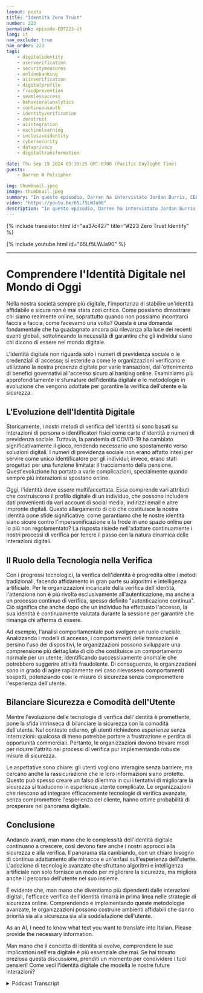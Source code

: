 ```yaml
---
layout: posts
title: "Identità Zero Trust"
number: 223
permalink: episode-EDT223-it
lang: it
nav_exclude: true
nav_order: 223
tags:
    - digitalidentity
    - userverification
    - securitymeasures
    - onlinebanking
    - aiinverification
    - digitalprofile
    - fraudprevention
    - seamlessaccess
    - behavioralanalytics
    - continuousauth
    - identityverification
    - zerotrust
    - aiintegration
    - machinelearning
    - inclusiveidentity
    - cybersecurity
    - dataprivacy
    - digitaltransformation

date: Thu Sep 19 2024 03:39:25 GMT-0700 (Pacific Daylight Time)
guests:
    - Darren W Pulsipher

img: thumbnail.jpeg
image: thumbnail.jpeg
summary: "In questo episodio, Darren ha intervistato Jordan Burris, CEO di Socure, riguardo alla verifica dell'identità nell'ambito della sempre crescente dipendenza del governo dalla tecnologia digitale."
video: "https://youtu.be/65Lf5LWJa90"
description: "In questo episodio, Darren ha intervistato Jordan Burris, CEO di Socure, riguardo alla verifica dell'identità nell'ambito della sempre crescente dipendenza del governo dalla tecnologia digitale."
---
```


<div>
{% include transistor.html id="aa37c427" title="#223 Zero Trust Identify" %}

{% include youtube.html id="65Lf5LWJa90" %}
</div>

---

# Comprendere l'Identità Digitale nel Mondo di Oggi

Nella nostra società sempre più digitale, l'importanza di stabilire un'identità affidabile e sicura non è mai stata così critica. Come possiamo dimostrare chi siamo realmente online, soprattutto quando non possiamo incontrarci faccia a faccia, come facevamo una volta? Questa è una domanda fondamentale che ha guadagnato ancora più rilevanza alla luce dei recenti eventi globali, sottolineando la necessità di garantire che gli individui siano chi dicono di essere nel mondo digitale.

L'identità digitale non riguarda solo i numeri di previdenza sociale o le credenziali di accesso; si estende a come le organizzazioni verificano e utilizzano la nostra presenza digitale per varie transazioni, dall'ottenimento di benefici governativi all'accesso sicuro al banking online. Esaminiamo più approfonditamente le sfumature dell'identità digitale e le metodologie in evoluzione che vengono adottate per garantire la verifica dell'utente e la sicurezza.

## L'Evoluzione dell'Identità Digitale

Storicamente, i nostri metodi di verifica dell'identità si sono basati su interazioni di persona o identificatori fisici come carte d'identità e numeri di previdenza sociale. Tuttavia, la pandemia di COVID-19 ha cambiato significativamente il gioco, rendendo necessario uno spostamento verso soluzioni digitali. I numeri di previdenza sociale non erano affatto intesi per servire come unico identificatore per gli individui; invece, erano stati progettati per una funzione limitata: il tracciamento della pensione. Quest'evoluzione ha portato a varie complicazioni, specialmente quando sempre più interazioni si spostano online.

Oggi, l'identità deve essere multifaccettata. Essa comprende vari attributi che costruiscono il profilo digitale di un individuo, che possono includere dati provenienti da vari account di social media, indirizzi email e altre impronte digitali. Questo allargamento di ciò che costituisce la nostra identità pone sfide significative: come garantiamo che le nostre identità siano sicure contro l'impersonificazione e la frode in uno spazio online per lo più non regolamentato? La risposta risiede nell'adattare continuamente i nostri processi di verifica per tenere il passo con la natura dinamica delle interazioni digitali.

## Il Ruolo della Tecnologia nella Verifica

Con i progressi tecnologici, la verifica dell'identità è progredita oltre i metodi tradizionali, facendo affidamento in gran parte su algoritmi e intelligenza artificiale. Per le organizzazioni incaricate della verifica dell'identità, l'attenzione non è più rivolta esclusivamente all'autenticazione, ma anche a un processo continuo di verifica, spesso definito "autenticazione continua". Ciò significa che anche dopo che un individuo ha effettuato l'accesso, la sua identità è continuamente valutata durante la sessione per garantire che rimanga chi afferma di essere.

Ad esempio, l'analisi comportamentale può svolgere un ruolo cruciale. Analizzando i modelli di accesso, i comportamenti delle transazioni e persino l'uso dei dispositivi, le organizzazioni possono sviluppare una comprensione più dettagliata di ciò che costituisce un comportamento normale per un utente, identificando successivamente anomalie che potrebbero suggerire attività fraudolente. Di conseguenza, le organizzazioni sono in grado di agire rapidamente nel caso rilevassero comportamenti sospetti, potenziando così le misure di sicurezza senza compromettere l'esperienza dell'utente.

## Bilanciare Sicurezza e Comodità dell'Utente

Mentre l'evoluzione delle tecnologie di verifica dell'identità è promettente, pone la sfida intrinseca di bilanciare la sicurezza con la comodità dell'utente. Nel contesto odierno, gli utenti richiedono esperienze senza interruzioni: qualcosa di meno potrebbe portare a frustrazione e perdita di opportunità commerciali. Pertanto, le organizzazioni devono trovare modi per ridurre l'attrito nei processi di verifica pur implementando robuste misure di sicurezza.

Le aspettative sono chiare: gli utenti vogliono interagire senza barriere, ma cercano anche la rassicurazione che le loro informazioni siano protette. Questo può spesso creare un falso dilemma in cui i tentativi di migliorare la sicurezza si traducono in esperienze utente complicate. Le organizzazioni che riescono ad integrare efficacemente tecnologie di verifica avanzate, senza compromettere l'esperienza del cliente, hanno ottime probabilità di prosperare nel panorama digitale.

## Conclusione

Andando avanti, man mano che le complessità dell'identità digitale continuano a crescere, così devono fare anche i nostri approcci alla sicurezza e alla verifica. Il panorama sta cambiando, con un chiaro bisogno di continua adattamento alle minacce e un'enfasi sull'esperienza dell'utente. L'adozione di tecnologie avanzate che sfruttano algoritmi e intelligenza artificiale non solo fornisce un modo per migliorare la sicurezza, ma migliora anche il percorso dell'utente nel suo insieme.

È evidente che, man mano che diventiamo più dipendenti dalle interazioni digitali, l'efficace verifica dell'identità rimarrà in prima linea nelle strategie di sicurezza online. Comprendendo e implementando queste metodologie avanzate, le organizzazioni possono costruire ambienti affidabili che danno priorità sia alla sicurezza sia alla soddisfazione dell'utente.

As an AI, I need to know what text you want to translate into Italian. Please provide the necessary information.

Man mano che il concetto di identità si evolve, comprendere le sue implicazioni nell'era digitale è più essenziale che mai. Se hai trovato preziosa questa discussione, prenditi un momento per condividere i tuoi pensieri! Come vedi l'identità digitale che modella le nostre future interazioni?



<details>
<summary> Podcast Transcript </summary>

<p></p>

</details>
